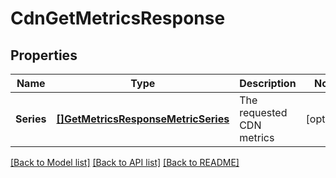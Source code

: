 # CdnGetMetricsResponse

## Properties

Name | Type | Description | Notes
------------ | ------------- | ------------- | -------------
**Series** | [**[]GetMetricsResponseMetricSeries**](GetMetricsResponseMetricSeries.md) | The requested CDN metrics | [optional] 

[[Back to Model list]](../README.md#documentation-for-models) [[Back to API list]](../README.md#documentation-for-api-endpoints) [[Back to README]](../README.md)


